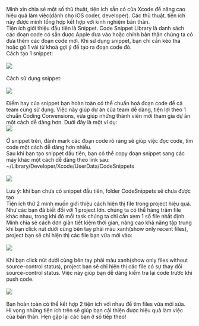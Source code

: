 Mình xin chia sẻ một số thủ thuật, tiện ích sẵn có của Xcode để nâng cao hiệu quả làm việc(dành cho iOS coder, developer). Các thủ thuật. tiện ích này được mình tổng hợp kết hợp với kinh nghiệm bản thân.<br>
Tiện ích giới thiệu đầu tiên là Snippet. Code Snippet Library là danh sách các đoạn code có sẵn được Apple đưa vào hoặc chính bản thân chúng ta có đưa thêm các đoạn code mới. Khi sử dụng snippet, bạn chỉ cần kéo thả hoặc gõ 1 vài từ khoá gợi ý để tạo ra đoạn code đó.<br>
Cách tạo 1 snippet:<br><br>
![](https://images.viblo.asia/e8a6b157-6baf-4b06-8188-144e829e56fc.gif)<br><br>
Cách sử dụng snippet:<br><br>
![](https://images.viblo.asia/8bddcc3d-ddd5-4040-adb8-ee9eaf5142c0.gif)<br><br>
Điểm hay của snippet bạn hoàn toàn có thể chuẩn hoá đoạn code để cả team cùng sử dụng. Việc này giúp dự án của team dễ dàng, tiện lợi theo 1 chuẩn Coding Convensions, vừa giúp những thành viên mới tham gia dự án một cách dễ dàng hơn. Dưới đây là một ví dụ:<br>
![](https://images.viblo.asia/f7550bdf-4345-4c11-beb2-2b53a23390b0.png)<br><br>
Ở snippet trên, đánh mark các đoạn code rõ ràng sẽ giúp việc đọc code, tìm code một cách dễ dàng hơn nhiều.<br>
Sau khi bạn tạo snippet đầu tiên, bạn có thể copy đoạn snippet sang các máy khác một cách dễ dàng theo link sau: ~/Library/Developer/Xcode/UserData/CodeSnippets<br><br>
![](https://images.viblo.asia/f28c8b5f-b65c-49d0-9109-5c9d2bcf5b58.png)<br><br>
Lưu ý: khi bạn chưa có snippet đầu tiên, folder CodeSnippets sẽ chưa được tạo<br>
Tiện ích thứ 2 mình muốn giới thiệu cách hiện thị file trong project hiệu quả. Như các bạn đã biết đối với 1 project lớn. chúng ta có thể hàng trăm file khác nhau, trong khi đó mỗi task chúng ta chỉ cần xem 1 số file nhất định. Mình chia sẻ cách đơn giản tiết kiệm thời gian, nâng cao khả năng tập trung<br>
khi bạn click nút dưới cùng bên tay phải màu xanh(show only recent files), project bạn sẽ chỉ hiện thị các file bạn vừa mới vào:<br><br>
![](https://images.viblo.asia/26c0b40e-50e1-419e-9839-8ea291b4a599.png)<br><br>
Khi bạn click nút dưới cùng bên tay phải màu xanh(show only files without source-control status), project bạn sẽ chỉ hiện thị các file có sự thay đổi source-control status. Việc này giúp bạn dễ dàng kiểm tra lại code trước khi push code.<br><br>
![](https://images.viblo.asia/6c241917-2646-4cb8-beb1-1f01efd48e6f.png)<br><br>
Bạn hoàn toàn có thể kết hợp 2 tiện ích với nhau để tìm files vừa mới sửa.<br>
Hi vọng những tiện ích trên sẽ giúp bạn cải thiện được hiệu quả làm việc của bản thân. Hẹn gặp lại các bạn ở số tiếp theo!